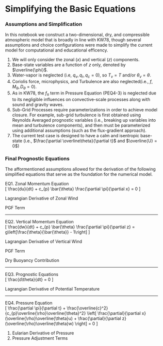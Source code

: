 # Simplifying the Basic Equations

### Assumptions and Simplification

In this notebook we construct a two-dimensional, dry, and compressible atmospheric model that is broadly in line with KW78, though several assumptions and choice configurations were made to simplify the current model for computational and educational efficency.
<br>
1. We will only consider the zonal ($x$) and vertical ($z$) components.
2. Base-state variables are a function of $z$ only, denoted by $\overline{\phi}$.
3. Water-vapor is neglected (i.e, $q_{v}, q_{r}, q_{c} = 0$), so  $T_{v} = T$ and/or $\theta_{v} = \theta$.
4. Coriolis force, microphysics, and Turbulence are also neglected(i.e., $f, M_{\theta}, D_{\theta} = 0$).     
5. As in KW78, the $f_{\pi}$ term in Pressure Equation (PEQ4-3) is neglected due to its negligible influences on convective-scale processes along with sound and gravity waves.
6. Sub-Grid Processes require parameterizations in order to achieve model closure. For example, sub-grid turbulence is first obtained using Reynolds Averaged prognostic variables (i.e., breaking up variables into mean and turbulence components), and then must be parameterized using additional assumptions (such as the flux-gradient approach). 
7. The current test case is designed to have a calm and isentropic base-state (i.e., $\frac{\partial \overline\theta}{\partial t}$ and  $\overline{U} = 0$)

### Final Prognostic Equations

The afformentioned assumptions allowed for the derivation of the following simplified equations that serve as the foundation for the numerical model.
<br> 

EQ1. Zonal Momentum Equation  
\[
\frac{du}{dt} + c_{p} \bar{\theta} \frac{\partial \pi}{\partial x} = 0
\]

Lagrangian Derivative of Zonal Wind

PGF Term

---

EQ2. Vertical Momentum Equation  
\[
\frac{dw}{dt} + c_{p} \bar{\theta} \frac{\partial \pi}{\partial z} = g\left[\frac{\theta}{\bar{\theta}} - 1\right]
\]

Lagrangian Derivative of Vertical Wind

PGF Term

Dry Buoyancy Contribution

---

EQ3. Prognostic Equations  
\[
\frac{d\theta}{dt} = 0
\]

Lagrangian Derivative of Potential Temperature

---

EQ4. Pressure Equation  
\[
\frac{\partial \pi}{\partial t} + \frac{\overline{c}^2}{c_{p}\overline{\rho}\overline{\theta}^2} \left[ \frac{\partial}{\partial x}(\overline{\rho}\overline{\theta}u) + \frac{\partial}{\partial z}(\overline{\rho}\overline{\theta}w) \right] = 0
\]

1. Eularian Derivative of Pressure
2. Pressure Adjustment Terms